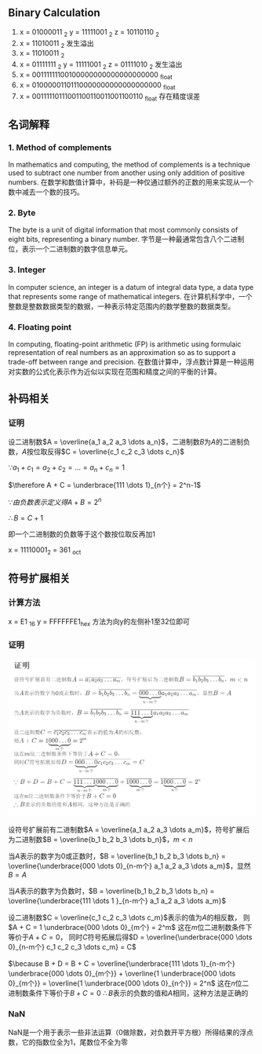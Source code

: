 ## Binary Calculation
1. x = 01000011 <sub>2</sub> y = 11111001 <sub>2</sub> z = 10110110 <sub>2</sub>
2. x = 11010011 <sub>2</sub> 发生溢出
3. x = 11010011 <sub>2</sub>
4. x = 01111111 <sub>2</sub> y = 11111001 <sub>2</sub> z =  01111010 <sub>2</sub> 发生溢出
5. x = 00111111100100000000000000000000 <sub>float</sub>
6. x = 01000001101110000000000000000000 <sub>float</sub>
7. x = 00111110111001100110011001100110 <sub>float</sub> 存在精度误差

## 名词解释
### 1. Method of complements
In mathematics and computing, the method of complements is a technique used to subtract one number from another using only addition of positive numbers.
在数学和数值计算中，补码是一种仅通过额外的正数的用来实现从一个数中减去一个数的技巧。

### 2. Byte
The byte is a unit of digital information that most commonly consists of eight bits, representing a binary number.
字节是一种最通常包含八个二进制位，表示一个二进制数的数字信息单元。

### 3. Integer
In computer science, an integer is a datum of integral data type, a data type that represents some range of mathematical integers.
在计算机科学中，一个整数是整数数据类型的数据，一种表示特定范围内的数学整数的数据类型。

### 4. Floating point
In computing, floating-point arithmetic (FP) is arithmetic using formulaic representation of real numbers as an approximation so as to support a trade-off between range and precision.
在数值计算中，浮点数计算是一种运用对实数的公式化表示作为近似以实现在范围和精度之间的平衡的计算。

## 补码相关

### 证明
设二进制数$A = \overline{a_1 a_2 a_3 \dots a_n}$，二进制数$B$为$A$的二进制负数，$A$按位取反得$C = \overline{c_1 c_2 c_3 \dots c_n}$

$\because a_1 + c_1 = a_2 + c_2 = \dots = a_n + c_n = 1$

$\therefore A + C = \underbrace{111 \dots 1}_{n个} = 2^n-1$

$\because 由负数表示定义得A + B = 2^n$

$\therefore B = C + 1$

即一个二进制数的负数等于这个数按位取反再加1

x = 11110001<sub>2</sub> = 361 <sub>oct</sub>

## 符号扩展相关

### 计算方法
x = E1 <sub>16</sub>
y = FFFFFFE1<sub>hex</sub>
方法为向y的左侧补1至32位即可

### 证明
![](images/hw03/Proof.png)

设符号扩展前有二进制数$A = \overline{a_1 a_2 a_3 \dots a_m}$，符号扩展后为二进制数$B = \overline{b_1 b_2 b_3 \dots b_n}$，$m < n$

当$A$表示的数字为0或正数时，$B = \overline{b_1 b_2 b_3 \dots b_n}  = \overline{\underbrace{000 \dots 0}_{n-m个} a_1 a_2 a_3 \dots a_m}$，显然$B = A$

当$A$表示的数字为负数时，$B = \overline{b_1 b_2 b_3 \dots b_n}  = \overline{\underbrace{111 \dots 1
}_{n-m个} a_1 a_2 a_3 \dots a_m}$

设二进制数$C = \overline{c_1 c_2 c_3 \dots c_m}$表示的值为$A$的相反数，
则$A + C = 1 \underbrace{000 \dots 0}_{m个} = 2^m$
这在$m$位二进制数条件下等价于$A + C = 0$，
同时$C$符号拓展后得$D = \overline{\underbrace{000 \dots 0}_{n-m个} c_1 c_2 c_3 \dots c_m} = C$

$\because B + D = B + C = \overline{\underbrace{111 \dots 1}_{n-m个} \underbrace{000 \dots 0}_{m个}} + \overline{1 \underbrace{000 \dots 0}_{m个}} = \overline{1 \underbrace{000 \dots 0}_{n个}} = 2^n$
这在$n$位二进制数条件下等价于$B + C = 0$
$\therefore B$表示的负数的值和$A$相同，这种方法是正确的

### NaN
NaN是一个用于表示一些非法运算（0做除数，对负数开平方根）所得结果的浮点数，它的指数位全为1，尾数位不全为零
